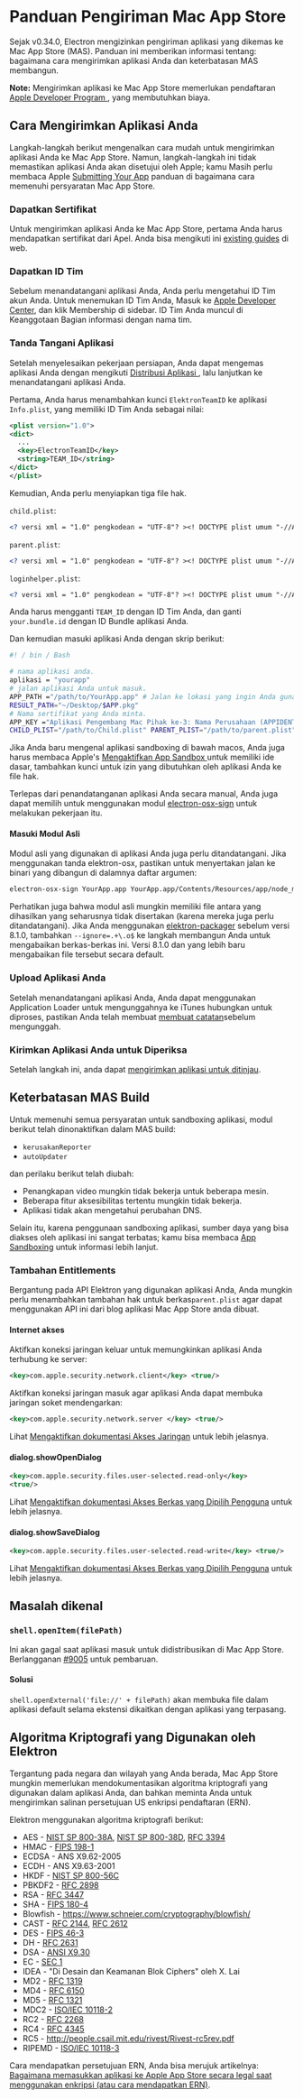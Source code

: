 # Panduan Pengiriman Mac App Store

Sejak v0.34.0, Electron mengizinkan pengiriman aplikasi yang dikemas ke Mac App Store (MAS). Panduan ini memberikan informasi tentang: bagaimana cara mengirimkan aplikasi Anda dan keterbatasan MAS membangun.

**Note:** Mengirimkan aplikasi ke Mac App Store memerlukan pendaftaran [ Apple Developer Program ](https://developer.apple.com/support/compare-memberships/), yang membutuhkan biaya.

## Cara Mengirimkan Aplikasi Anda

Langkah-langkah berikut mengenalkan cara mudah untuk mengirimkan aplikasi Anda ke Mac App Store. Namun, langkah-langkah ini tidak memastikan aplikasi Anda akan disetujui oleh Apple; kamu Masih perlu membaca Apple [Submitting Your App](https://developer.apple.com/library/mac/documentation/IDEs/Conceptual/AppDistributionGuide/SubmittingYourApp/SubmittingYourApp.html) panduan di bagaimana cara memenuhi persyaratan Mac App Store.

### Dapatkan Sertifikat

Untuk mengirimkan aplikasi Anda ke Mac App Store, pertama Anda harus mendapatkan sertifikat dari Apel. Anda bisa mengikuti ini [existing guides](https://github.com/nwjs/nw.js/wiki/Mac-App-Store-%28MAS%29-Submission-Guideline#first-steps) di web.

### Dapatkan ID Tim

Sebelum menandatangani aplikasi Anda, Anda perlu mengetahui ID Tim akun Anda. Untuk menemukan ID Tim Anda, Masuk ke [Apple Developer Center](https://developer.apple.com/account/), dan klik Membership di sidebar. ID Tim Anda muncul di Keanggotaan Bagian informasi dengan nama tim.

### Tanda Tangani Aplikasi

Setelah menyelesaikan pekerjaan persiapan, Anda dapat mengemas aplikasi Anda dengan mengikuti [ Distribusi Aplikasi ](application-distribution.md), lalu lanjutkan ke menandatangani aplikasi Anda.

Pertama, Anda harus menambahkan kunci `ElektronTeamID` ke aplikasi `Info.plist`, yang memiliki ID Tim Anda sebagai nilai:

```xml
<plist version="1.0">
<dict>
  ...
  <key>ElectronTeamID</key>
  <string>TEAM_ID</string>
</dict>
</plist>
```

Kemudian, Anda perlu menyiapkan tiga file hak.

`child.plist`:

```xml
<? versi xml = "1.0" pengkodean = "UTF-8"? ><! DOCTYPE plist umum "-//Apple//DTD PLIST 1.0 / / EN" "http://www.apple.com/DTDs/PropertyList-1.0.dtd" > <plist version="1.0"><dict><key>com.apple.security.app-sandbox</key> <true/> <key>com.apple.security.inherit</key> <true/></dict></plist>
```

`parent.plist`:

```xml
<? versi xml = "1.0" pengkodean = "UTF-8"? ><! DOCTYPE plist umum "-//Apple//DTD PLIST 1.0 / / EN" "http://www.apple.com/DTDs/PropertyList-1.0.dtd" > <plist version="1.0"><dict><key>com.apple.security.app-sandbox</key> <true/> <key>com.apple.security.application-kelompok</key> <string>TEAM_ID.your.bundle.id</string></dict></plist>
```

`loginhelper.plist`:

```xml
<? versi xml = "1.0" pengkodean = "UTF-8"? ><! DOCTYPE plist umum "-//Apple//DTD PLIST 1.0 / / EN" "http://www.apple.com/DTDs/PropertyList-1.0.dtd" > <plist version="1.0"><dict><key>com.apple.security.app-sandbox</key> <true/></dict></plist>
```

Anda harus mengganti `TEAM_ID` dengan ID Tim Anda, dan ganti ` your.bundle.id` dengan ID Bundle aplikasi Anda.

Dan kemudian masuki aplikasi Anda dengan skrip berikut:

```sh
#! / bin / Bash

# nama aplikasi anda.
aplikasi = "yourapp"
# jalan aplikasi Anda untuk masuk.
APP_PATH ="/path/to/YourApp.app" # Jalan ke lokasi yang ingin Anda gunakan untuk memasukkan paket yang ditandatangani.
RESULT_PATH="~/Desktop/$APP.pkg"
# Nama sertifikat yang Anda minta.
APP_KEY ="Aplikasi Pengembang Mac Pihak ke-3: Nama Perusahaan (APPIDENTITY)" INSTALLER_KEY="Installer Pengembang Mac Pihak Ketiga: Nama Perusahaan (APPIDENTITY)" # Jalan file plist anda.
CHILD_PLIST="/path/to/Child.plist" PARENT_PLIST="/path/to/parent.plist" LOGINHELPER_PLIST="/path/to/loginhelper.plist" $FRAMEWORKS_PATH = "$APP_PATH/isi/kerangka" codesign -s "$APP_KEY" -f--hak "$CHILD_PLIST" "123_16 _3_321/elektron kerangka Framework.framework/Versions/A/Electron"codesign -s"$APP_KEY"-f--hak"$CHILD_PLIST""$FRAMEWORKS_PATH/elektron Framework.framework/Versions/A/Libraries/libffmpeg.dylib"codesign -s"$APP_KEY"-f-- hak "$CHILD_PLIST" "$FRAMEWORKS_PATH/elektron Framework.framework/Versions/A/Libraries/libnode.dylib" codesign -s "$APP_KEY" -f--hak "$CHILD_PLIST" "$FRAMEWORKS_PATH/elektron Framework.framework" codesign -s "$APP_KEY" -f--hak "$CHILD_PLIST" "$FRAMEWORKS_PATH/$APP Helper.app/Contents/MacOS/$APP penolong" codesign -s "$APP_KEY" -f--hak "$CHILD_PLIST" "$FRAMEWORKS_PATH/$APP Helper.app/" codesign -s "$APP_KEY" -f-- hak "$CHILD_PLIST" codesign "$FRAMEWORKS_PATH/$APP penolong penolong EH.app/Contents/MacOS/$APP EH" -s "$APP_KEY" -f--hak "$CHILD_PLIST" "$FRAMEWORKS_PATH/$APP penolong EH.app/" codesign -s "$APP_KEY" -f --hak "$CHILD_PLIST" "penolong penolong NP.app/Contents/MacOS/$APP NP $FRAMEWORKS_PATH/$APP" codesign -s "$APP_KEY" -f--hak "$CHILD_PLIST" "$FRAMEWORKS_PATH/$APP penolong NP.app/" codesign -s "$APP_KEY" -f--hak "$LOGINHELPER_PLIST" "$APP_PATH/isi/Perpustakaan/LoginItems/$APP Login Helper.app/Contents/MacOS/$APP Login penolong" codesign -s "$APP_KEY" -f--hak "$LOGINHELPER_PLIST" $APP_PATH/isi/Perpustakaan" / Helper.app/ Login LoginItems/$APP "codesign -s"$APP_KEY"-f--hak"$CHILD_PLIST"" $APP_PATH/Isi/MacOS/$APP"codesign -s"$APP_KEY"-f--hak"$PARENT_PLIST""$APP_PATH"productbuild-- komponen "$APP_PATH" /Applications--menandatangani "$INSTALLER_KEY" "$RESULT_PATH"
```

Jika Anda baru mengenal aplikasi sandboxing di bawah macos, Anda juga harus membaca Apple's [Mengaktifkan App Sandbox ](https://developer.apple.com/library/ios/documentation/Miscellaneous/Reference/EntitlementKeyReference/Chapters/EnablingAppSandbox.html) untuk memiliki ide dasar, tambahkan kunci untuk izin yang dibutuhkan oleh aplikasi Anda ke file hak.

Terlepas dari penandatanganan aplikasi Anda secara manual, Anda juga dapat memilih untuk menggunakan modul [electron-osx-sign](https://github.com/electron-userland/electron-osx-sign) untuk melakukan pekerjaan itu.

#### Masuki Modul Asli

Modul asli yang digunakan di aplikasi Anda juga perlu ditandatangani. Jika menggunakan tanda elektron-osx, pastikan untuk menyertakan jalan ke binari yang dibangun di dalamnya daftar argumen:

```sh
electron-osx-sign YourApp.app YourApp.app/Contents/Resources/app/node_modules/nativemodule/build/release/nativemodule
```

Perhatikan juga bahwa modul asli mungkin memiliki file antara yang dihasilkan yang seharusnya tidak disertakan (karena mereka juga perlu ditandatangani). Jika Anda menggunakan [elektron-packager](https://github.com/electron-userland/electron-packager) sebelum versi 8.1.0, tambahkan `--ignore=.+\.o$` ke langkah membangun Anda untuk mengabaikan berkas-berkas ini. Versi 8.1.0 dan yang lebih baru mengabaikan file tersebut secara default.

### Upload Aplikasi Anda

Setelah menandatangani aplikasi Anda, Anda dapat menggunakan Application Loader untuk mengunggahnya ke iTunes hubungkan untuk diproses, pastikan Anda telah membuat [membuat catatan](https://developer.apple.com/library/ios/documentation/LanguagesUtilities/Conceptual/iTunesConnect_Guide/Chapters/CreatingiTunesConnectRecord.html)sebelum mengunggah.

### Kirimkan Aplikasi Anda untuk Diperiksa

Setelah langkah ini, anda dapat [ mengirimkan aplikasi untuk ditinjau](https://developer.apple.com/library/ios/documentation/LanguagesUtilities/Conceptual/iTunesConnect_Guide/Chapters/SubmittingTheApp.html).

## Keterbatasan MAS Build

Untuk memenuhi semua persyaratan untuk sandboxing aplikasi, modul berikut telah dinonaktifkan dalam MAS build:

* `kerusakanReporter`
* `autoUpdater`

dan perilaku berikut telah diubah:

* Penangkapan video mungkin tidak bekerja untuk beberapa mesin.
* Beberapa fitur aksesibilitas tertentu mungkin tidak bekerja.
* Aplikasi tidak akan mengetahui perubahan DNS.

Selain itu, karena penggunaan sandboxing aplikasi, sumber daya yang bisa diakses oleh aplikasi ini sangat terbatas; kamu bisa membaca [App Sandboxing](https://developer.apple.com/app-sandboxing/) untuk informasi lebih lanjut.

### Tambahan Entitlements

Bergantung pada API Elektron yang digunakan aplikasi Anda, Anda mungkin perlu menambahkan tambahan hak untuk berkas`parent.plist` agar dapat menggunakan API ini dari blog aplikasi Mac App Store anda dibuat.

#### Internet akses

Aktifkan koneksi jaringan keluar untuk memungkinkan aplikasi Anda terhubung ke server:

```xml
<key>com.apple.security.network.client</key> <true/>
```

Aktifkan koneksi jaringan masuk agar aplikasi Anda dapat membuka jaringan soket mendengarkan:

```xml
<key>com.apple.security.network.server </key> <true/>
```

Lihat [Mengaktifkan dokumentasi Akses Jaringan](https://developer.apple.com/library/ios/documentation/Miscellaneous/Reference/EntitlementKeyReference/Chapters/EnablingAppSandbox.html#//apple_ref/doc/uid/TP40011195-CH4-SW9) untuk lebih jelasnya.

#### dialog.showOpenDialog

```xml
<key>com.apple.security.files.user-selected.read-only</key>
<true/>
```

Lihat [Mengaktifkan dokumentasi Akses Berkas yang Dipilih Pengguna](https://developer.apple.com/library/mac/documentation/Miscellaneous/Reference/EntitlementKeyReference/Chapters/EnablingAppSandbox.html#//apple_ref/doc/uid/TP40011195-CH4-SW6) untuk lebih jelasnya.

#### dialog.showSaveDialog

```xml
<key>com.apple.security.files.user-selected.read-write</key> <true/>
```

Lihat [Mengaktifkan dokumentasi Akses Berkas yang Dipilih Pengguna](https://developer.apple.com/library/mac/documentation/Miscellaneous/Reference/EntitlementKeyReference/Chapters/EnablingAppSandbox.html#//apple_ref/doc/uid/TP40011195-CH4-SW6) untuk lebih jelasnya.

## Masalah dikenal

### `shell.openItem(filePath)`

Ini akan gagal saat aplikasi masuk untuk didistribusikan di Mac App Store. Berlangganan [#9005](https://github.com/electron/electron/issues/9005) untuk pembaruan.

#### Solusi

`shell.openExternal('file://' + filePath)` akan membuka file dalam aplikasi default selama ekstensi dikaitkan dengan aplikasi yang terpasang.

## Algoritma Kriptografi yang Digunakan oleh Elektron

Tergantung pada negara dan wilayah yang Anda berada, Mac App Store mungkin memerlukan mendokumentasikan algoritma kriptografi yang digunakan dalam aplikasi Anda, dan bahkan meminta Anda untuk mengirimkan salinan persetujuan US enkripsi pendaftaran (ERN).

Elektron menggunakan algoritma kriptografi berikut:

* AES - [NIST SP 800-38A](http://csrc.nist.gov/publications/nistpubs/800-38a/sp800-38a.pdf), [NIST SP 800-38D](http://csrc.nist.gov/publications/nistpubs/800-38D/SP-800-38D.pdf), [ RFC 3394 ](http://www.ietf.org/rfc/rfc3394.txt)
* HMAC - [FIPS 198-1](http://csrc.nist.gov/publications/fips/fips198-1/FIPS-198-1_final.pdf)
* ECDSA - ANS X9.62-2005
* ECDH - ANS X9.63-2001
* HKDF - [NIST SP 800-56C](http://csrc.nist.gov/publications/nistpubs/800-56C/SP-800-56C.pdf)
* PBKDF2 - [RFC 2898](https://tools.ietf.org/html/rfc2898)
* RSA - [RFC 3447](http://www.ietf.org/rfc/rfc3447)
* SHA - [FIPS 180-4](http://csrc.nist.gov/publications/fips/fips180-4/fips-180-4.pdf)
* Blowfish - https://www.schneier.com/cryptography/blowfish/
* CAST - [RFC 2144](https://tools.ietf.org/html/rfc2144), [ RFC 2612 ](https://tools.ietf.org/html/rfc2612)
* DES - [FIPS 46-3](http://csrc.nist.gov/publications/fips/fips46-3/fips46-3.pdf)
* DH - [RFC 2631](https://tools.ietf.org/html/rfc2631)
* DSA - [ANSI X9.30](http://webstore.ansi.org/RecordDetail.aspx?sku=ANSI+X9.30-1%3A1997)
* EC - [SEC 1](http://www.secg.org/sec1-v2.pdf)
* IDEA - "Di Desain dan Keamanan Blok Ciphers" oleh X. Lai
* MD2 - [RFC 1319](http://tools.ietf.org/html/rfc1319)
* MD4 - [RFC 6150](https://tools.ietf.org/html/rfc6150)
* MD5 - [RFC 1321](https://tools.ietf.org/html/rfc1321)
* MDC2 - [ISO/IEC 10118-2](https://www.openssl.org/docs/manmaster/crypto/mdc2.html)
* RC2 - [RFC 2268](https://tools.ietf.org/html/rfc2268)
* RC4 - [RFC 4345](https://tools.ietf.org/html/rfc4345)
* RC5 - http://people.csail.mit.edu/rivest/Rivest-rc5rev.pdf
* RIPEMD - [ISO/IEC 10118-3](http://webstore.ansi.org/RecordDetail.aspx?sku=ISO%2FIEC%2010118-3:2004)

Cara mendapatkan persetujuan ERN, Anda bisa merujuk artikelnya: [Bagaimana memasukkan aplikasi ke Apple App Store secara legal saat menggunakan enkripsi (atau cara mendapatkan ERN)](https://carouselapps.com/2015/12/15/legally-submit-app-apples-app-store-uses-encryption-obtain-ern/).